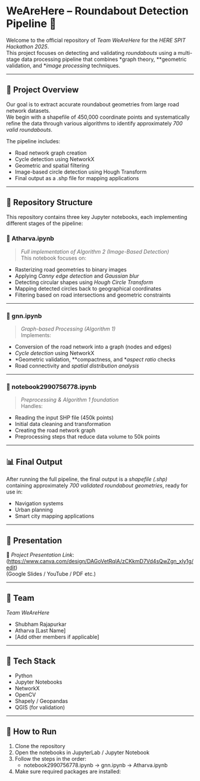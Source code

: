 # WeAreHere – Roundabout Detection Pipeline 🚦

Welcome to the official repository of *Team WeAreHere* for the *HERE SPIT Hackathon 2025*.  
This project focuses on detecting and validating *roundabouts* using a multi-stage data processing pipeline that combines *graph theory, **geometric validation, and **image processing* techniques.

---

## 🧠 Project Overview

Our goal is to extract accurate roundabout geometries from large road network datasets.  
We begin with a shapefile of 450,000 coordinate points and systematically refine the data through various algorithms to identify approximately *700 valid roundabouts*.

The pipeline includes:
- Road network graph creation
- Cycle detection using NetworkX
- Geometric and spatial filtering
- Image-based circle detection using Hough Transform
- Final output as a .shp file for mapping applications

---

## 📁 Repository Structure

This repository contains three key Jupyter notebooks, each implementing different stages of the pipeline:

### 🔹 Atharva.ipynb
> *Full implementation of Algorithm 2 (Image-Based Detection)*  
This notebook focuses on:
- Rasterizing road geometries to binary images  
- Applying *Canny edge detection* and *Gaussian blur*  
- Detecting circular shapes using *Hough Circle Transform*  
- Mapping detected circles back to geographical coordinates  
- Filtering based on road intersections and geometric constraints

---

### 🔹 gnn.ipynb
> *Graph-based Processing (Algorithm 1)*  
Implements:
- Conversion of the road network into a graph (nodes and edges)
- *Cycle detection* using NetworkX
- *Geometric validation, **compactness, and **aspect ratio* checks
- Road connectivity and *spatial distribution analysis*

---

### 🔹 notebook2990756778.ipynb
> *Preprocessing & Algorithm 1 foundation*  
Handles:
- Reading the input SHP file (450k points)
- Initial data cleaning and transformation  
- Creating the road network graph  
- Preprocessing steps that reduce data volume to 50k points

---

## 📊 Final Output

After running the full pipeline, the final output is a *shapefile (.shp)* containing approximately *700 validated roundabout geometries*, ready for use in:
- Navigation systems  
- Urban planning  
- Smart city mapping applications

---

## 🎥 Presentation

📎 *Project Presentation Link*: (https://www.canva.com/design/DAGoVetRqlA/zCKkmD7Vd4sQwZgn_xIy1g/edit)  
(Google Slides / YouTube / PDF etc.)

---

## 🤝 Team

*Team WeAreHere*  
- Shubham Rajapurkar  
- Atharva [Last Name]  
- [Add other members if applicable]

---

## 🔧 Tech Stack

- Python  
- Jupyter Notebooks  
- NetworkX  
- OpenCV  
- Shapely / Geopandas  
- QGIS (for validation)

---

## 📌 How to Run

1. Clone the repository  
2. Open the notebooks in JupyterLab / Jupyter Notebook  
3. Follow the steps in the order:
    - notebook2990756778.ipynb → gnn.ipynb → Atharva.ipynb  
4. Make sure required packages are installed: